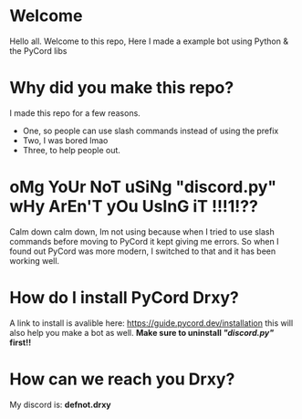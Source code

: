 # Welcome
Hello all. Welcome to this repo, Here I made a example bot using Python & the PyCord libs

# Why did you make this repo?
I made this repo for a few reasons. 
- One, so people can use slash commands instead of using the prefix
- Two, I was bored lmao
- Three, to help people out.

# oMg YoUr NoT uSiNg "discord.py" wHy ArEn'T yOu UsInG iT !!!1!??
Calm down calm down, Im not using because when I tried to use slash commands before moving to PyCord it kept giving me errors. So when I found out PyCord was more modern, I switched to that and it has been working well.

# How do I install PyCord Drxy?
A link to install is avalible here: https://guide.pycord.dev/installation this will also help you make a bot as well. **Make sure to uninstall *"discord.py"* first!!**

# How can we reach you Drxy?
My discord is: **defnot.drxy**
